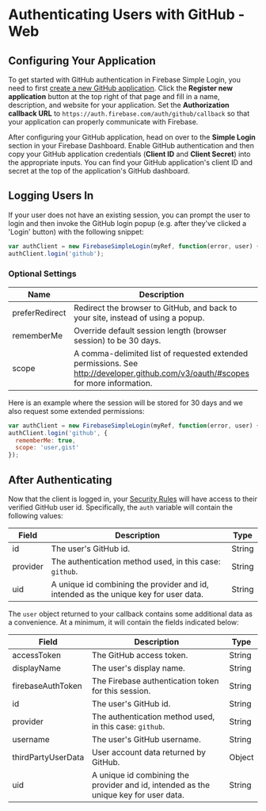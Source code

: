 # Authenticating Users with GitHub - Web


## Configuring Your Application

To get started with GitHub authentication in Firebase Simple Login, you need to first [create a new GitHub application](https://github.com/settings/applications). Click the __Register new application__ button at the top right of that page and fill in a name, description, and website for your application. Set the __Authorization callback URL__ to `https://auth.firebase.com/auth/github/callback` so that your application can properly communicate with Firebase.

After configuring your GitHub application, head on over to the __Simple Login__ section in your Firebase Dashboard. Enable GitHub authentication and then copy your GitHub application credentials (__Client ID__ and __Client Secret__) into the appropriate inputs. You can find your GitHub application's client ID and secret at the top of the application's GitHub dashboard.


## Logging Users In

If your user does not have an existing session, you can prompt the user to login and then invoke the GitHub login popup (e.g. after they've clicked a 'Login' button) with the following snippet:

```javascript
var authClient = new FirebaseSimpleLogin(myRef, function(error, user) { ... });
authClient.login('github');
```

### Optional Settings

| Name | Description | Type |
| --- | --- | --- |
| preferRedirect | Redirect the browser to GitHub, and back to your site, instead of using a popup. | Boolean |
| rememberMe | Override default session length (browser session) to be 30 days. | Boolean |
| scope | A comma-delimited list of requested extended permissions. See http://developer.github.com/v3/oauth/#scopes for more information. | String |

Here is an example where the session will be stored for 30 days and we also request some extended permissions:

```javascript
var authClient = new FirebaseSimpleLogin(myRef, function(error, user) { ... });
authClient.login('github', {
  rememberMe: true,
  scope: 'user,gist'
});
```


## After Authenticating

Now that the client is logged in, your [Security Rules](https://www.firebase.com/docs/web/guide/securing-data.html) will have access to their verified GitHub user id. Specifically, the `auth` variable will contain the following values:

| Field | Description | Type |
| --- | --- | --- |
| id | The user's GitHub id. | String |
| provider | The authentication method used, in this case: `github`. | String |
| uid | A unique id combining the provider and id, intended as the unique key for user data. | String |

The `user` object returned to your callback contains some additional data as a convenience. At a minimum, it will contain the fields indicated below:

| Field | Description | Type |
| --- | --- | --- |
| accessToken | The GitHub access token. | String |
| displayName | The user's display name. | String |
| firebaseAuthToken | The Firebase authentication token for this session. | String |
| id | The user's GitHub id. | String |
| provider | The authentication method used, in this case: `github`. | String |
| username | The user's GitHub username. | String |
| thirdPartyUserData | User account data returned by GitHub. | Object |
| uid | A unique id combining the provider and id, intended as the unique key for user data. | String |
